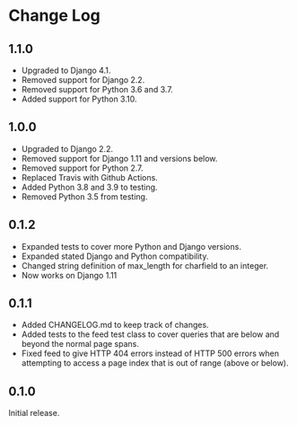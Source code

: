 Change Log
==========


1.1.0
-----
* Upgraded to Django 4.1.
* Removed support for Django 2.2.
* Removed support for Python 3.6 and 3.7.
* Added support for Python 3.10.


1.0.0
-----

* Upgraded to Django 2.2.
* Removed support for Django 1.11 and versions below.
* Removed support for Python 2.7.
* Replaced Travis with Github Actions.
* Added Python 3.8 and 3.9 to testing.
* Removed Python 3.5 from testing.


0.1.2
-----

* Expanded tests to cover more Python and Django versions.
* Expanded stated Django and Python compatibility.
* Changed string definition of max_length for charfield to an integer.
* Now works on Django 1.11


0.1.1
-----

* Added CHANGELOG.md to keep track of changes.
* Added tests to the feed test class to cover queries that are below and
beyond the normal page spans.
* Fixed feed to give HTTP 404 errors instead of HTTP 500 errors when
attempting to access a page index that is out of range (above or below).


0.1.0
-----

Initial release.
